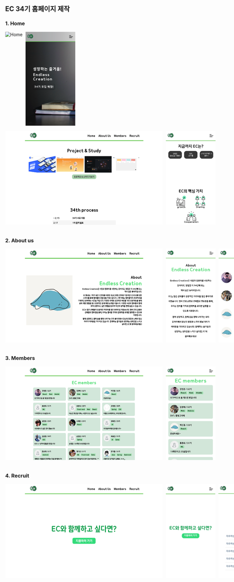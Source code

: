 ## EC 34기 홈페이지 제작

### 1. Home
<div style="display: flex; gap: 10px; flex-direction: row;">
    <img src="README_image/Home1.png" alt="Home" style="height:300px; width:auto;">
    <img src="README_image/Home1_mobile.png" alt="Home" style="height:300px; width:auto;"> 
</div>
<br>

<div style="display: flex; gap: 10px; flex-direction: row;">
    <img src="README_image/Home2.png" alt="Home" style="height:300px; width:auto;">
    <img src="README_image/Home2_mobile.png" alt="Home" style="height:300px; width:auto;">  
</div>
<br>

### 2. About us
<div style="display: flex; gap: 10px; flex-direction: row;">
    <img src="README_image/Aboutus.png" alt="Aboutus" style="height:300px; width:auto;">
    <img src="README_image/Aboutus_mobile1.png" alt="Aboutus" style="height:300px; width:auto;">
    <img src="README_image/Aboutus_mobile2.png" alt="Aboutus" style="height:300px; width:auto;">  
</div>
<br>

### 3. Members
<div style="display: flex; gap: 10px; flex-direction: row;">
    <img src="README_image/Members.png" alt="Members" style="height:300px; width:auto;">
    <img src="README_image/Members_mobile.png" alt="Members" style="height:300px; width:auto;">  
</div>
<br>

### 4. Recruit
<div style="display: flex; gap: 10px; flex-direction: row;">
    <img src="README_image/Recruit.png" alt="Recruit" style="height:300px; width:auto;">
    <img src="README_image/Recruit_mobile1.png" alt="Recruit" style="height:300px; width:auto;">
    <img src="README_image/Recruit_mobile2.png" alt="Recruit" style="height:300px; width:auto;">
</div>